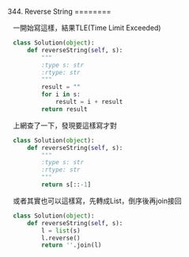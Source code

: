 344. Reverse String
========

一開始寫這樣，結果TLE(Time Limit Exceeded)

```Python
class Solution(object):
    def reverseString(self, s):
        """
        :type s: str
        :rtype: str
        """
        result = ""
        for i in s:
            result = i + result
        return result
```

上網查了一下，發現要這樣寫才對

```Python
class Solution(object):
    def reverseString(self, s):
        """
        :type s: str
        :rtype: str
        """
        return s[::-1]
```

或者其實也可以這樣寫，先轉成List，倒序後再join接回

```Python
class Solution(object):
    def reverseString(self, s):
        l = list(s)
        l.reverse()
        return ''.join(l)
```

